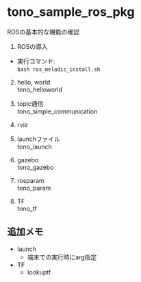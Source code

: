# tono_sample_ros_pkg
ROSの基本的な機能の確認

1. ROSの導入
- 実行コマンド:  
`bash ros_melodic_install.sh`

2. hello, world  
tono_helloworld

3. topic通信  
tono_simple_communication

4. rviz

5. launchファイル  
tono_launch

6. gazebo  
tono_gazebo

7. rosparam  
tono_param

8. TF  
tono_tf

## 追加メモ
- launch
  - 端末での実行時にarg指定
- TF
  - lookuptf
